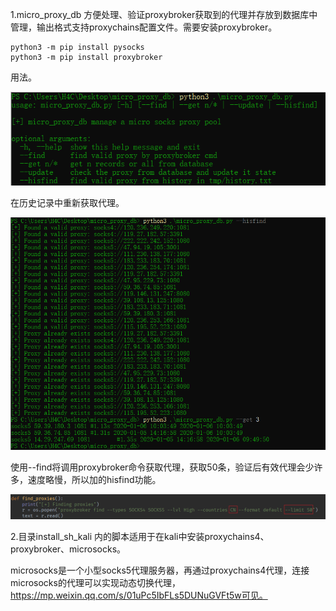 1.micro_proxy_db 方便处理、验证proxybroker获取到的代理并存放到数据库中管理，输出格式支持proxychains配置文件。需要安装proxybroker。

```	shell
python3 -m pip install pysocks
python3 -m pip install proxybroker
```

用法。

![](pic\1.PNG)

在历史记录中重新获取代理。

<img src="pic\2.PNG" style="zoom:79%;" />

使用--find将调用proxybroker命令获取代理，获取50条，验证后有效代理会少许多，速度略慢，所以加的hisfind功能。

![](pic\3.PNG)

2.目录install_sh_kali 内的脚本适用于在kali中安装proxychains4、proxybroker、microsocks。

microsocks是一个小型socks5代理服务器，再通过proxychains4代理，连接microsocks的代理可以实现动态切换代理，https://mp.weixin.qq.com/s/01uPc5IbFLs5DUNuGVFt5w可见。